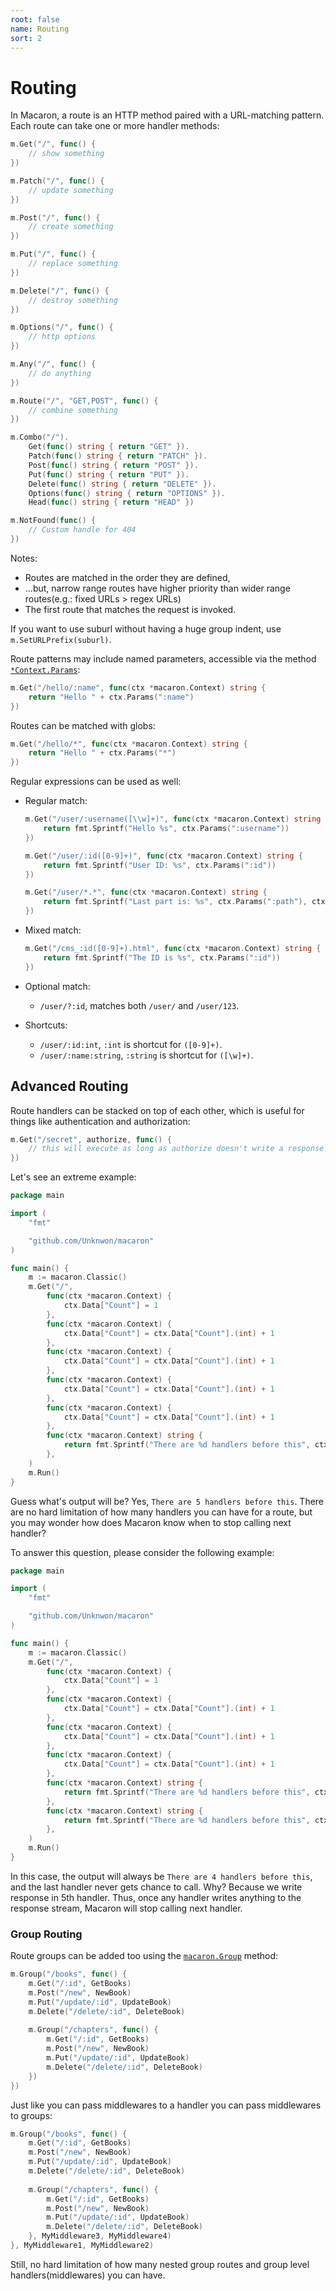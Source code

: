 ```yaml
---
root: false
name: Routing
sort: 2
---
```


# Routing

In Macaron, a route is an HTTP method paired with a URL-matching pattern.
Each route can take one or more handler methods:

```go
m.Get("/", func() {
	// show something
})

m.Patch("/", func() {
	// update something
})

m.Post("/", func() {
	// create something
})

m.Put("/", func() {
	// replace something
})

m.Delete("/", func() {
	// destroy something
})

m.Options("/", func() {
	// http options
})

m.Any("/", func() {
	// do anything
})

m.Route("/", "GET,POST", func() {
	// combine something
})

m.Combo("/").
	Get(func() string { return "GET" }).
	Patch(func() string { return "PATCH" }).
	Post(func() string { return "POST" }).
	Put(func() string { return "PUT" }).
	Delete(func() string { return "DELETE" }).
	Options(func() string { return "OPTIONS" }).
	Head(func() string { return "HEAD" })

m.NotFound(func() {
	// Custom handle for 404
})
```

Notes:

- Routes are matched in the order they are defined,
- ...but, narrow range routes have higher priority than wider range routes(e.g.: fixed URLs > regex URLs)
- The first route that matches the request is invoked.

If you want to use suburl without having a huge group indent, use `m.SetURLPrefix(suburl)`.

Route patterns may include named parameters, accessible via the method [`*Context.Params`](https://gowalker.org/github.com/Unknwon/macaron#Context_Params):

```go
m.Get("/hello/:name", func(ctx *macaron.Context) string {
	return "Hello " + ctx.Params(":name")
})
```

Routes can be matched with globs:

```go
m.Get("/hello/*", func(ctx *macaron.Context) string {
	return "Hello " + ctx.Params("*")
})
```

Regular expressions can be used as well:

- Regular match:

	```go
	m.Get("/user/:username([\\w]+)", func(ctx *macaron.Context) string {
		return fmt.Sprintf("Hello %s", ctx.Params(":username"))
	})
	
	m.Get("/user/:id([0-9]+)", func(ctx *macaron.Context) string {
		return fmt.Sprintf("User ID: %s", ctx.Params(":id"))
	})
	
	m.Get("/user/*.*", func(ctx *macaron.Context) string {
		return fmt.Sprintf("Last part is: %s", ctx.Params(":path"), ctx.Params(":ext"))
	})
	```

- Mixed match:

	```go
	m.Get("/cms_:id([0-9]+).html", func(ctx *macaron.Context) string {
		return fmt.Sprintf("The ID is %s", ctx.Params(":id"))
	})
	```

- Optional match:
	- `/user/?:id`, matches both `/user/` and `/user/123`.
- Shortcuts:
	- `/user/:id:int`, `:int` is shortcut for `([0-9]+)`.
	- `/user/:name:string`, `:string` is shortcut for `([\w]+)`.
	
## Advanced Routing

Route handlers can be stacked on top of each other, which is useful for things like authentication and authorization:

```go
m.Get("/secret", authorize, func() {
	// this will execute as long as authorize doesn't write a response
})
```

Let's see an extreme example:

```go
package main

import (
	"fmt"

	"github.com/Unknwon/macaron"
)

func main() {
	m := macaron.Classic()
	m.Get("/",
		func(ctx *macaron.Context) {
			ctx.Data["Count"] = 1
		},
		func(ctx *macaron.Context) {
			ctx.Data["Count"] = ctx.Data["Count"].(int) + 1
		},
		func(ctx *macaron.Context) {
			ctx.Data["Count"] = ctx.Data["Count"].(int) + 1
		},
		func(ctx *macaron.Context) {
			ctx.Data["Count"] = ctx.Data["Count"].(int) + 1
		},
		func(ctx *macaron.Context) {
			ctx.Data["Count"] = ctx.Data["Count"].(int) + 1
		},
		func(ctx *macaron.Context) string {
			return fmt.Sprintf("There are %d handlers before this", ctx.Data["Count"])
		},
	)
	m.Run()
}
```

Guess what's output will be? Yes, `There are 5 handlers before this`. There are no hard limitation of how many handlers you can have for a route, but you may wonder how does Macaron know when to stop calling next handler?

To answer this question, please consider the following example:

```go
package main

import (
	"fmt"

	"github.com/Unknwon/macaron"
)

func main() {
	m := macaron.Classic()
	m.Get("/",
		func(ctx *macaron.Context) {
			ctx.Data["Count"] = 1
		},
		func(ctx *macaron.Context) {
			ctx.Data["Count"] = ctx.Data["Count"].(int) + 1
		},
		func(ctx *macaron.Context) {
			ctx.Data["Count"] = ctx.Data["Count"].(int) + 1
		},
		func(ctx *macaron.Context) {
			ctx.Data["Count"] = ctx.Data["Count"].(int) + 1
		},
		func(ctx *macaron.Context) string {
			return fmt.Sprintf("There are %d handlers before this", ctx.Data["Count"])
		},
		func(ctx *macaron.Context) string {
			return fmt.Sprintf("There are %d handlers before this", ctx.Data["Count"])
		},
	)
	m.Run()
}
```

In this case, the output will always be `There are 4 handlers before this`, and the last handler never gets chance to call. Why? Because we write response in 5th handler. Thus, once any handler writes anything to the response stream, Macaron will stop calling next handler.

### Group Routing

Route groups can be added too using the [`macaron.Group`](https://gowalker.org/github.com/Unknwon/macaron#Router_Group) method:

```go
m.Group("/books", func() {
    m.Get("/:id", GetBooks)
    m.Post("/new", NewBook)
    m.Put("/update/:id", UpdateBook)
    m.Delete("/delete/:id", DeleteBook)
    
    m.Group("/chapters", func() {
	    m.Get("/:id", GetBooks)
	    m.Post("/new", NewBook)
	    m.Put("/update/:id", UpdateBook)
	    m.Delete("/delete/:id", DeleteBook)
	})
})
```

Just like you can pass middlewares to a handler you can pass middlewares to groups:

```go
m.Group("/books", func() {
    m.Get("/:id", GetBooks)
    m.Post("/new", NewBook)
    m.Put("/update/:id", UpdateBook)
    m.Delete("/delete/:id", DeleteBook)
    
    m.Group("/chapters", func() {
	    m.Get("/:id", GetBooks)
	    m.Post("/new", NewBook)
	    m.Put("/update/:id", UpdateBook)
	    m.Delete("/delete/:id", DeleteBook)
	}, MyMiddleware3, MyMiddleware4)
}, MyMiddleware1, MyMiddleware2)
```

Still, no hard limitation of how many nested group routes and group level handlers(middlewares) you can have.